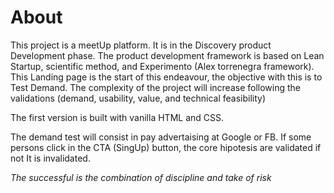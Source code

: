 # About
This project is a meetUp platform. It is in the Discovery product Development phase. The product development framework is based on Lean Startup, scientific method, and Experimento (Alex torrenegra framework). This Landing page is the start of this endeavour, the objective with this is to Test Demand.
The complexity of the project will increase following the validations (demand, usability, value, and technical feasibility)

The first version is built with vanilla HTML and CSS.

The demand test will consist in pay advertaising at Google or FB. If some persons click in the CTA (SingUp) button, the core hipotesis are validated if not It is invalidated.

*The successful is the combination of discipline and take of risk*